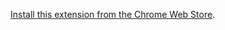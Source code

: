 [Install this extension from the Chrome Web Store](https://chrome.google.com/webstore/detail/doodledoku/adcigljcdlemflbekljdfohfpipeolof).
